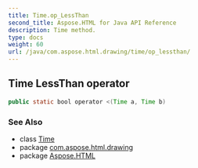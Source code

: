 ```yaml
---
title: Time.op_LessThan
second_title: Aspose.HTML for Java API Reference
description: Time method. 
type: docs
weight: 60
url: /java/com.aspose.html.drawing/time/op_lessthan/
---
```

## Time LessThan operator

```java
public static bool operator <(Time a, Time b)
```

### See Also

* class [Time](../)
* package [com.aspose.html.drawing](../../time/)
* package [Aspose.HTML](../../../)
